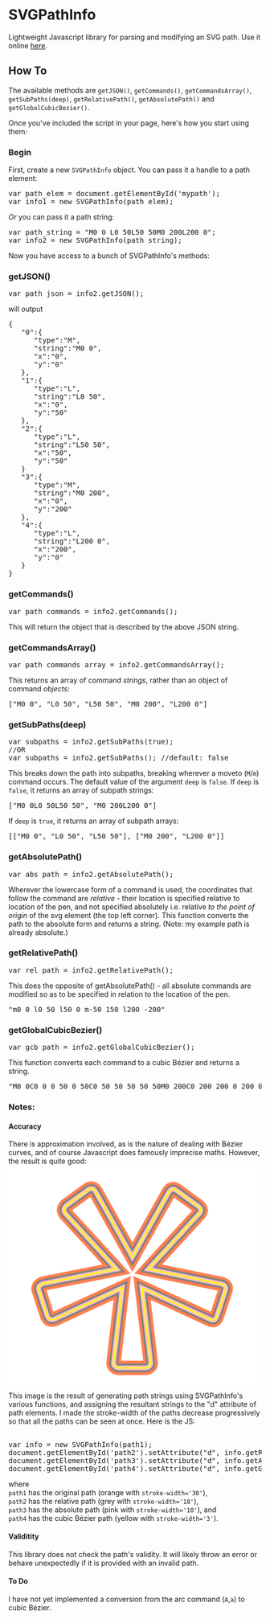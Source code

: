 SVGPathInfo
===========

Lightweight Javascript library for parsing and modifying an SVG path.
Use it online <a href='http://danyalette.com/SVGPathInfo'>here</a>. 

<h2>How To</h2>
The available methods are <code>getJSON()</code>, <code>getCommands()</code>, <code>getCommandsArray()</code>, <code>getSubPaths(deep)</code>, <code>getRelativePath()</code>, <code>getAbsolutePath()</code> and <code>getGlobalCubicBezier()</code>. 

Once you've included the script in your page, here's how you start using them: 
<h3>Begin</h3>
First, create a new <code>SVGPathInfo</code> object.
You can pass it a handle to a path element:
<pre>
var path_elem = document.getElementById('mypath'); 
var info1 = new SVGPathInfo(path_elem); 
</pre>
<i>Or</i> you can pass it a path string:
<pre>
var path_string = "M0 0 L0 50L50 50M0 200L200 0"; 
var info2 = new SVGPathInfo(path_string); 
</pre>
Now you have access to a bunch of SVGPathInfo's methods:
<h3>getJSON()</h3>
<pre>
var path_json = info2.getJSON();
</pre>
will output
<pre>
{  
   "0":{  
      "type":"M",
      "string":"M0 0",
      "x":"0",
      "y":"0"
   },
   "1":{  
      "type":"L",
      "string":"L0 50",
      "x":"0",
      "y":"50"
   },
   "2":{  
      "type":"L",
      "string":"L50 50",
      "x":"50",
      "y":"50"
   }
   "3":{  
      "type":"M",
      "string":"M0 200",
      "x":"0",
      "y":"200"
   },
   "4":{  
      "type":"L",
      "string":"L200 0",
      "x":"200",
      "y":"0"
   }
}
</pre>
<h3>getCommands()</h3>
<pre>
var path_commands = info2.getCommands();
</pre>
This will return the object that is described by the above JSON string. 
</pre>
<h3>getCommandsArray()</h3>
<pre>
var path_commands_array = info2.getCommandsArray();
</pre>
This returns an array of command <i>strings</i>, rather than an object of command <i>objects</i>:
<pre>
["M0 0", "L0 50", "L50 50", "M0 200", "L200 0"] 
</pre>
<h3>getSubPaths(deep)</h3>
<pre>
var subpaths = info2.getSubPaths(true);
//OR
var subpaths = info2.getSubPaths(); //default: false
</pre>
This breaks down the path into subpaths, breaking wherever a moveto (<code>M</code>/<code>m</code>) command occurs. The default value of the argument <code>deep</code> is <code>false</code>. If <code>deep</code> is <code>false</code>, it returns an array of subpath strings:
<pre>
["M0 0L0 50L50 50", "M0 200L200 0"] 
</pre>
If <code>deep</code> is <code>true</code>, it returns an array of subpath arrays:
<pre>
[["M0 0", "L0 50", "L50 50"], ["M0 200", "L200 0"]] 
</pre>
<h3>getAbsolutePath()</h3>
<pre>
var abs_path = info2.getAbsolutePath();
</pre>
Wherever the lowercase form of a command is used, the coordinates that follow the command are <i>relative</i> - their location is specified relative to location of the pen, and not specified absolutely i.e. relative <i>to the point of origin</i> of the svg element (the top left corner). 
This function converts the path to the absolute form and returns a string. (Note: my example path is already absolute.)
<h3>getRelativePath()</h3>
<pre>
var rel_path = info2.getRelativePath();
</pre>
This does the opposite of getAbsolutePath() - all absolute commands are modified so as to be specified in relation to the location of the pen. 
<pre>
"m0 0 l0 50 l50 0 m-50 150 l200 -200"
</pre>
<h3>getGlobalCubicBezier()</h3>
<pre>
var gcb_path = info2.getGlobalCubicBezier();
</pre>
This function converts each command to a cubic Bézier and returns a string. 
<pre>
"M0 0C0 0 0 50 0 50C0 50 50 50 50 50M0 200C0 200 200 0 200 0"
</pre>
<h3>Notes:</h3>
<h4>Accuracy</h4>
There is approximation involved, as is the nature of dealing with Bézier curves, and of course Javascript does famously imprecise maths. However, the result is quite good: 
<img src='SVGPathInfo-asterisk.png' />
This image is the result of generating path strings using SVGPathInfo's various functions, and assigning the resultant strings to the "d" attribute of path elements. I made the stroke-width of the paths decrease progressively so that all the paths can be seen at once. Here is the JS:
<pre> 
var info = new SVGPathInfo(path1); 
document.getElementById('path2').setAttribute("d", info.getRelativePath()); 
document.getElementById('path3').setAttribute("d", info.getAbsolutePath()); 
document.getElementById('path4').setAttribute("d", info.getGlobalCubicBezier()); 
</pre> 
where<br />
<code>path1</code> has the original path (orange with <code>stroke-width='30'</code>), <br />
<code>path2</code> has the relative path (grey with <code>stroke-width='18'</code>),<br /><code>path3</code> has the absolute path (pink with <code>stroke-width='10'</code>), and <br /><code>path4</code> has the cubic Bézier path (yellow with <code>stroke-width='3'</code>).  
<h4>Validitity</h4>
This library does not check the path's validity. It will likely throw an error or behave unexpectedly if it is provided with an invalid path. 
<h4>To Do</h4>
I have not yet implemented a conversion from the arc command (<code>A</code>,<code>a</code>) to cubic Bézier.